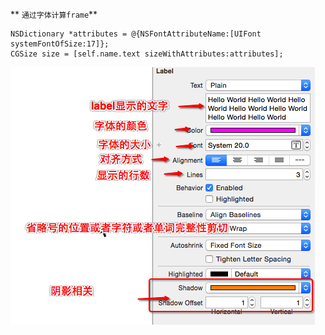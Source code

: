 ** `通过字体计算frame`**
```
NSDictionary *attributes = @{NSFontAttributeName:[UIFont systemFontOfSize:17]};
CGSize size = [self.name.text sizeWithAttributes:attributes];
```
![](assets/UILable属性描述.png)

